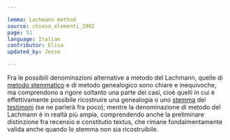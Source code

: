 ```yaml
---

lemma: Lachmann method
source: chiesa_elementi_2002
page: 51
language: Italian
contributor: Elisa
updated_by: Jesse

---
```

Fra le possibili denominazioni alternative a metodo del Lachmann, quelle di [metodo stemmatico](stemmatology.html) e di metodo genealogico sono chiare e inequivoche, ma comprendono a rigore soltanto una parte dei casi, cioè quelli in cui è effettivamente possibile ricostruire una genealogia o uno [stemma](stemma.html) dei [testimoni](witness.html) (se ne parlerà fra poco); mentre la denominazione di metodo del Lachmann è in realtà più ampia, comprendendo anche la preliminare distinzione fra recensio e constitutio textus, che rimane fondalmentamente valida anche quando lo stemma non sia ricostruibile.
